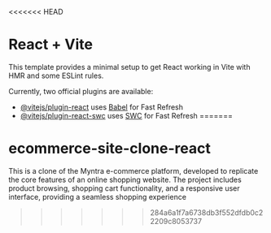 <<<<<<< HEAD
# React + Vite

This template provides a minimal setup to get React working in Vite with HMR and some ESLint rules.

Currently, two official plugins are available:

- [@vitejs/plugin-react](https://github.com/vitejs/vite-plugin-react/blob/main/packages/plugin-react/README.md) uses [Babel](https://babeljs.io/) for Fast Refresh
- [@vitejs/plugin-react-swc](https://github.com/vitejs/vite-plugin-react-swc) uses [SWC](https://swc.rs/) for Fast Refresh
=======
# ecommerce-site-clone-react
This is a clone of the Myntra e-commerce platform, developed to replicate the core features of an online shopping website. The project includes product browsing, shopping cart functionality, and a responsive user interface, providing a seamless shopping experience
>>>>>>> 284a6a1f7a6738db3f552dfdb0c22209c8053737
